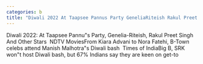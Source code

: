 ```yaml
---
categories: b
title: "Diwali 2022 At Taapsee Pannus Party GeneliaRiteish Rakul Preet Singh And Other Stars  NDTV Movies"
---
```

Diwali 2022: At Taapsee Pannu"s Party, Genelia-Riteish, Rakul Preet Singh And Other Stars&nbsp;&nbsp;NDTV MoviesFrom Kiara Advani to Nora Fatehi, B-Town celebs attend Manish Malhotra"s Diwali bash&nbsp;&nbsp;Times of IndiaBig B, SRK won"t host Diwali bash, but 67% Indians say they are keen on get-to